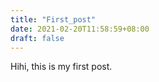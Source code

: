 ```yaml
---
title: "First_post"
date: 2021-02-20T11:58:59+08:00
draft: false
---
```


Hihi, this is my first post.